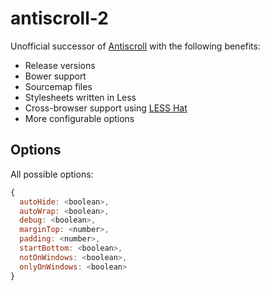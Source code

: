 antiscroll-2
============

Unofficial successor of [Antiscroll](https://github.com/LearnBoost/antiscroll) with the following benefits:

- Release versions
- Bower support
- Sourcemap files
- Stylesheets written in Less
- Cross-browser support using [LESS Hat](https://github.com/madebysource/lesshat)
- More configurable options

## Options

All possible options:

```js
{
  autoHide: <boolean>,
  autoWrap: <boolean>,
  debug: <boolean>,
  marginTop: <number>,
  padding: <number>,
  startBottom: <boolean>,
  notOnWindows: <boolean>,
  onlyOnWindows: <boolean>
}
```